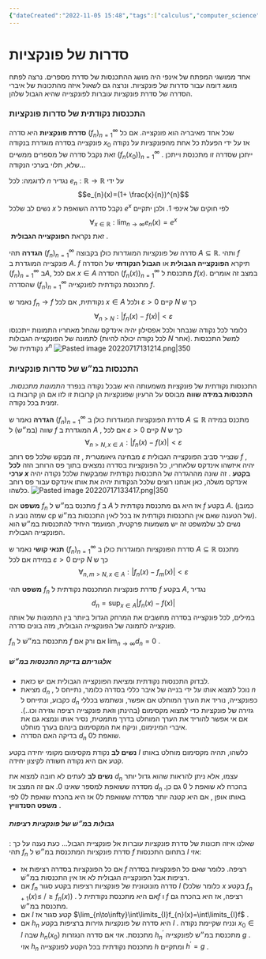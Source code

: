 ```yaml
---
{"dateCreated":"2022-11-05 15:48","tags":["calculus","computer_science"],"pageDirection":"rtl","dg-publish":true,"permalink":"/computer-science/calculus/function-series/","dgPassFrontmatter":true}
---
```



# סדרות של פונקציות

אחד ממושגי המפתח של אינפי היה מושג ההתכנסות של סדרת מספרים. נרצה לפתח מושג דומה עבור סדרות של פונקציות. ונרצה גם לשאול איזה מהתכונות של איברי הסדרה של סדרת פונקציות עוברות לפונקצייה שהיא הגבול שלהן.

### התכנסות נקודתית של סדרות פונקציות 
__סדרת פונקציות__ היא סדרה $(f_{n})_{n=1}^{\infty}$ שכל אחד מאיבריה הוא פונקצייה. אם כל פונקצייה בסדרה מוגדרת בנקודה $x_{0}$ אז על ידי הפעלת כל אחת מהפונקציות על נקודה זאת נקבל סדרה של מספרים ממשיים $(f_{n}(x_{0}))_{n=1}^{\infty}$ . ייתכן שסדרה זו מתכנסת וייתכן שלא, תלוי בערכי הנקודה... 

לדוגמה: לכל $n$ נגדיר $e_{n}:\mathbb{R}\rightarrow\mathbb{R}$ על ידי 
$$e_{n}(x)=(1+ \frac{x}{n})^{n}$$ נשים לב שלכל $x$ נקבל סדרה השואפת ל $e^{x}$ לפי חוקים של אינפי 1. ולכן יתקיים  
$$\forall_{x\in\mathbb{R}}:\lim_{n\to\infty}e_{n}(x)=e^{x}$$  זאת נקראת __הפונקצייה הגבולית__ .

__הגדרה__ תהי $(f_{n})_{n=1}^{\infty}$ סדרה של פונקציות המוגדרות כולן בקבוצה $A\subseteq{\mathbb{R}}$. ותהי $f$ פונקצייה המוגדרת ב $A$. $f$ תיקרא __הפונקצייה הגבולית__ או __הגבול הנקודתי__ של הסדרה $(f_{n})_{n=1}^{\infty}$ ב$A$, אם לכל $x\in A$ הסדרה $(f_{n}(x))_{n=1}^{\infty}$ מתכנסת ל $f(x)$. במצב זה אומרים שהסדרה $(f_{n})_{n=1}^{\infty}$ מתכנסת נקודתית לפונקצייה $f$.

נאמר ש $f_{n}\rightarrow f$ נקודתית, אם לכל $x\in A$ ולכל $\varepsilon>0$ קיים $N$ כך ש
$$\forall_{n>N}:|f_{n}(x)-f(x)|<\varepsilon $$
כלומר לכל נקודה שנבחר ולכל אפסילון יהיה אינדקס שהחל מאחריו התמונות ייתכנסו לתמונה של הפונקצייה הגבולות (לכל נקודה יכולה להיות $N$ אחר).
למשל התכנסות נקודתית של $x^{n}$ 
![Pasted image 20220717131214.png|350](/img/user/Assets/Pasted%20image%2020220717131214.png)

### התכנסות במ״ש של סדרות פונקציות 
התכנסות נקודתית של פונקציות משמעותה היא שבכל נקודה בנפרד _התמונות מתכנסות_.
__התכנסות במידה שווה__  מבוסס על הרעיון שפונקציות הן קרובות זו לזו אם הן קרובות בו זמנית בכל נקודה.

__הגדרה__ 
נאמר ש $(f_{n})_{n=1}^{\infty}$ סדרת הפונקציות המוגדרות כולן ב $A\subseteq\mathbb{R}$ מתכנס במידה שווה (במ״ש) ל $f$ המוגדרת ב $A$ , אם לכל $\varepsilon>0$ קיים $N$ כך ש 
$$\forall_{n>N,x\in A}:|f_{n}(x)-f(x)|<\varepsilon$$ 
מבחינה גיאומטרית , זה מבקש שלכל פס רוחב $\varepsilon$ שנצייר סביב הפונקצייה הגבולית $f$ , יהיה איזשהו אינדקס שלאחריו, כל הפונקציות בסדרה נמצאים בתוך פס הרוחב הזה __לכל ערכי $x$ בקטע__ . זה שונה מההגדרה של התכנסות נקודתית שמבקשת שלכל נקודה יהיה אינדקס משלה, כאן אנחנו רוצים שלכל הנקודות יהיה את אותו אינדקס עבור פס רוחב כלשהו.
![Pasted image 20220717133417.png|350](/img/user/Assets/Pasted%20image%2020220717133417.png)

__משפט__ אם $f_{n}$ מתכנס במ״ש ל $f$ ב $A$ אז היא גם מתכנסת נקודתית ל $f$ בקטע $A$.
(כמובן שמזה נובע ה cp של הטענה שאם אין התכנסות נקודתית אז בכל לאין התכנסות במ״שׁ).
נשים לב שלמשפט זה יש משמעות פרקטית, המועמד היחיד להתכנסות במ״ש הוא הפונקצייה הגבולית. 

__תנאי קושי__ נאמר ש $(f_{n})_{n=1}^{\infty}$ סדרת הפונקציות המוגדרות כולן ב $A\subseteq\mathbb{R}$ מתכנס במידה  אם לכל $\varepsilon>0$ קיים $N$ כך ש 
$$\forall_{n,m>N,x\in A}:|f_{n}(x)-f_{m}(x)|<\varepsilon$$

__משפט__ תהי $f_{n}$ סדרת פונקציות המתכנסת נקודתית ל $f$ בקטע $A$, נגדיר 
$$d_{n} = \sup_{x\in A}|f_{n}(x)-f(x)|$$
במילים, לכל פונקצייה בסדרה מחשבים את המרחק הגדול ביותר בין התמונות של אותה פונקצייה לתמונה של הפונקצייה הגבולית, מזה בונים סדרה. 

$f_{n}$ מתכנסת במ״שׁ ל $f$ אם ורק אם $\lim_{n\to\infty}d_{n}=0$ . 

##### אלגוריתם בדיקת התכנסות במ״שׁ
* לבדוק התכנסות נקודתית ומציאת הפונקצייה הגבולית אם יש כזאת. 
* מציאת $d_{n}$ , נוכל למצוא אותו על ידי בנייה של איבר כללי בסדרה כלומר, נתייחס ל $n$ כקבוע, ונתייחס ל $d_{n}$ כפונקצייה, נוריד את הערך המוחלט אם אפשר, ונשתמש בכללי גזירה של פונקציות כדי למצוא מקסימום (בהינתן וזאת פונקצייה רציפה וגזירה וכו..). אם אי אפשר להוריד את הערך המוחלט בדרך מתמטית, נסיר אותו ונמצא גם את איברי המינימום, וניקח את המקסימום בינהם בערך מוחלט.
* בדיקה האם הסדרה $d_{n}$ שואפת ל0.


__נשים לב__ נקודת מקסימום מקומי יחידה בקטע $I$ כלשהו, תהיה מקסימום מוחלט באותו קטע אם היא נקודה חשודה לקיצון יחידה.


__נשים לב__ לעתים לא חובה למצוא את $d_{n}$ עצמו, אלא ניתן להראות שהוא גדול יותר מסדרה ששואפת למספר שאינו $0$. אם זה המצב אז $d_{n}$ בהכרח לא שואפת ל $0$ גם כן. באותו אופן , אם היא קטנה יותר מסדרה ששואפת ל$0$ אז היא בהכרח שואפת ל$0$ לפי __משפט הסנדוויץ__ .

##### גבולות במ״שׁ של פונקציות רציפות
שאלנו איזה תכונות של סדרת פונקציות עוברות אל פונקציית הגבול... כעת נענה על כך :
תהי $f_{n}$ סדרת פונקציות המתכנסת במ״ש ל $f$  בתחום התכנסות $I$ אזי:
* אם כל הפונקציות בסדרה רציפות אז $f$ רציפה. כלומר שאם כל הפונקציות בסדרה רציפות אבל הפונקצייה הגבולית לא אז אין התכנסות במ״שׁ.
* אם $f_{n}$ סדרה מונוטונית של פונקציות רציפות בקטע סגור $I$ (כלומר שלכל $x$ בקטע $f_{n+1}(x)\leq \ / \geq f_{n}(x)$) . אם היא מתכנסת נקודתית ל$f$ ו $f$ רציפה, אז היא בהכרח גם מתכנסת במ״ש.
* אם $I$ קטע סגור אז $\lim_{n\to\infty}\int\limits_{I}f_{n}(x)=\int\limits_{I}f$ .
* אם $h_{n}$ היא סדרה של פונקציות גזירות ברציפות בקטע $I$ . ונניח שקיימת נקודה $x_{0}\in I$ שבה $h_{n}(x_{0})$ מתכנסת. אזי אם סדרה הנגזרות $h^{\prime}_{n}$ מתכנסת במ״ש לפונקצייה $g$ . אזי $h_{n}$ מתכנסת נקודתית בכל הקטע לפונקצייה $h$ ומתקיים $h^{\prime}=g$ .
